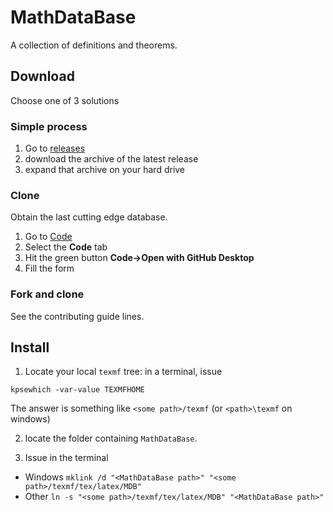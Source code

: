 # MathDataBase

A collection of definitions and theorems.

## Download

Choose one of 3 solutions

### Simple process

1. Go to [releases](https://github.com/uB-MEEF-Maths-2021/MathDataBase-fr/releases)
2. download the archive of the latest release
3. expand that archive on your hard drive

### Clone

Obtain the last cutting edge database.

1. Go to [Code](https://github.com/uB-MEEF-Maths-2021/MathDataBase-fr/)
2. Select the **Code** tab
3. Hit the green button **Code->Open with GitHub Desktop**
4. Fill the form

### Fork and clone

See the contributing guide lines.

## Install

1. Locate your local `texmf` tree: in a terminal, issue
```
kpsewhich -var-value TEXMFHOME
```
The answer is something like `<some path>/texmf` (or `<path>\texmf` on windows)

2. locate the folder containing `MathDataBase`.

3. Issue in the terminal

* Windows `mklink /d "<MathDataBase path>" "<some path>/texmf/tex/latex/MDB"`
* Other `ln -s "<some path>/texmf/tex/latex/MDB" "<MathDataBase path>"`
